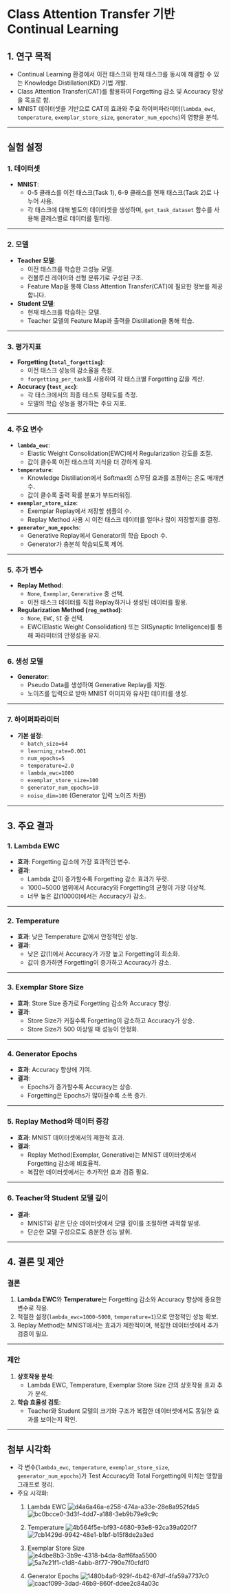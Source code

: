 # **Class Attention Transfer 기반 Continual Learning**

## **1. 연구 목적**
- Continual Learning 환경에서 이전 태스크와 현재 태스크를 동시에 해결할 수 있는 Knowledge Distillation(KD) 기법 개발.
- Class Attention Transfer(CAT)를 활용하여 Forgetting 감소 및 Accuracy 향상을 목표로 함.
- MNIST 데이터셋을 기반으로 CAT의 효과와 주요 하이퍼파라미터(`lambda_ewc`, `temperature`, `exemplar_store_size`, `generator_num_epochs`)의 영향을 분석.

---

## **실험 설정**

### **1. 데이터셋**
- **MNIST**:
  - 0-5 클래스를 이전 태스크(Task 1), 6-9 클래스를 현재 태스크(Task 2)로 나누어 사용.
  - 각 태스크에 대해 별도의 데이터셋을 생성하며, `get_task_dataset` 함수를 사용해 클래스별로 데이터를 필터링.

---

### **2. 모델**
- **Teacher 모델**:
  - 이전 태스크를 학습한 고성능 모델.
  - 컨볼루션 레이어와 선형 분류기로 구성된 구조.
  - Feature Map을 통해 Class Attention Transfer(CAT)에 필요한 정보를 제공합니다.
- **Student 모델**:
  - 현재 태스크를 학습하는 모델.
  - Teacher 모델의 Feature Map과 출력을 Distillation을 통해 학습.

---

### **3. 평가지표**
- **Forgetting (`total_forgetting`)**:
  - 이전 태스크 성능의 감소율을 측정.
  - `forgetting_per_task`를 사용하여 각 태스크별 Forgetting 값을 계산.
- **Accuracy (`test_acc`)**:
  - 각 태스크에서의 최종 테스트 정확도를 측정.
  - 모델의 학습 성능을 평가하는 주요 지표.

---

### **4. 주요 변수**
- **`lambda_ewc`**:
  - Elastic Weight Consolidation(EWC)에서 Regularization 강도를 조절.
  - 값이 클수록 이전 태스크의 지식을 더 강하게 유지.
- **`temperature`**:
  - Knowledge Distillation에서 Softmax의 스무딩 효과를 조정하는 온도 매개변수.
  - 값이 클수록 출력 확률 분포가 부드러워짐.
- **`exemplar_store_size`**:
  - Exemplar Replay에서 저장할 샘플의 수.
  - Replay Method 사용 시 이전 태스크 데이터를 얼마나 많이 저장할지를 결정.
- **`generator_num_epochs`**:
  - Generative Replay에서 Generator의 학습 Epoch 수.
  - Generator가 충분히 학습되도록 제어.

---

### **5. 추가 변수**
- **Replay Method**:
  - `None`, `Exemplar`, `Generative` 중 선택.
  - 이전 태스크 데이터를 직접 Replay하거나 생성된 데이터를 활용.
- **Regularization Method (`reg_method`)**:
  - `None`, `EWC`, `SI` 중 선택.
  - EWC(Elastic Weight Consolidation) 또는 SI(Synaptic Intelligence)를 통해 파라미터의 안정성을 유지.

---

### **6. 생성 모델**
- **Generator**:
  - Pseudo Data를 생성하여 Generative Replay를 지원.
  - 노이즈를 입력으로 받아 MNIST 이미지와 유사한 데이터를 생성.

---

### **7. 하이퍼파라미터**
- **기본 설정**:
  - `batch_size=64`
  - `learning_rate=0.001`
  - `num_epochs=5`
  - `temperature=2.0`
  - `lambda_ewc=1000`
  - `exemplar_store_size=100`
  - `generator_num_epochs=10`
  - `noise_dim=100` (Generator 입력 노이즈 차원)


---

## **3. 주요 결과**

### **1. Lambda EWC**
- **효과**: Forgetting 감소에 가장 효과적인 변수.
- **결과**:
  - Lambda 값이 증가할수록 Forgetting 감소 효과가 뚜렷.
  - 1000~5000 범위에서 Accuracy와 Forgetting의 균형이 가장 이상적.
  - 너무 높은 값(10000)에서는 Accuracy가 감소.

---

### **2. Temperature**
- **효과**: 낮은 Temperature 값에서 안정적인 성능.
- **결과**:
  - 낮은 값(1)에서 Accuracy가 가장 높고 Forgetting이 최소화.
  - 값이 증가하면 Forgetting이 증가하고 Accuracy가 감소.

---

### **3. Exemplar Store Size**
- **효과**: Store Size 증가로 Forgetting 감소와 Accuracy 향상.
- **결과**:
  - Store Size가 커질수록 Forgetting이 감소하고 Accuracy가 상승.
  - Store Size가 500 이상일 때 성능이 안정화.

---

### **4. Generator Epochs**
- **효과**: Accuracy 향상에 기여.
- **결과**:
  - Epochs가 증가할수록 Accuracy는 상승.
  - Forgetting은 Epochs가 많아질수록 소폭 증가.

---

### **5. Replay Method와 데이터 증강**
- **효과**: MNIST 데이터셋에서의 제한적 효과.
- **결과**:
  - Replay Method(Exemplar, Generative)는 MNIST 데이터셋에서 Forgetting 감소에 비효율적.
  - 복잡한 데이터셋에서는 추가적인 효과 검증 필요.

---

### **6. Teacher와 Student 모델 깊이**
- **결과**:
  - MNIST와 같은 단순 데이터셋에서 모델 깊이를 조절하면 과적합 발생.
  - 단순한 모델 구성으로도 충분한 성능 발휘.


---

## **4. 결론 및 제안**

### **결론**
1. **Lambda EWC**와 **Temperature**는 Forgetting 감소와 Accuracy 향상에 중요한 변수로 작용.
2. 적절한 설정(`lambda_ewc=1000~5000`, `temperature=1`)으로 안정적인 성능 확보.
3. Replay Method는 MNIST에서는 효과가 제한적이며, 복잡한 데이터셋에서 추가 검증이 필요.

---


### **제안**
1. **상호작용 분석**:
   - Lambda EWC, Temperature, Exemplar Store Size 간의 상호작용 효과 추가 분석.
2. **학습 효율성 검토**:
   - Teacher와 Student 모델의 크기와 구조가 복잡한 데이터셋에서도 동일한 효과를 보이는지 확인.

---

## **첨부 시각화**
- 각 변수(`lambda_ewc`, `temperature`, `exemplar_store_size`, `generator_num_epochs`)가 Test Accuracy와 Total Forgetting에 미치는 영향을 그래프로 정리.
- 주요 시각화:
  1. Lambda EWC
![d4a6a46a-e258-474a-a33e-28e8a952fda5](https://github.com/user-attachments/assets/7f6cafa2-fdcd-4991-be87-7c0b4438000d)
![bc0bcce0-3d3f-4dd7-a188-3eb9b79e9c9c](https://github.com/user-attachments/assets/79ebbd78-bfbb-4759-9ac9-36f2e17137c9)

  2. Temperature
![4b564f5e-bf93-4680-93e8-92ca39a020f7](https://github.com/user-attachments/assets/7ba57657-d6f1-457f-a6e0-644c4e575f40) 
![7cb1429d-9942-48e1-b1bf-b15f8de2a3ed](https://github.com/user-attachments/assets/c62f8dc0-2ece-43ee-94bc-a6f5d63279d9)

  3. Exemplar Store Size    
![e4dbe8b3-3b9e-4318-b4da-8aff6faa5500](https://github.com/user-attachments/assets/66a44bc5-a068-4c5f-b76e-97afb10f5e1b)
![5a7e21f1-c1d8-4abb-8f77-790e7f0cfdf0](https://github.com/user-attachments/assets/687b5264-e2ff-401b-bc80-490b623e30da)
 
     
  4. Generator Epochs
![1480b4a6-929f-4b42-87df-4fa59a7737c0](https://github.com/user-attachments/assets/814b7269-651b-4fdb-a620-adcbace755b1)
![caacf099-3dad-46b9-860f-ddee2c84a03c](https://github.com/user-attachments/assets/cfbcdd87-d04b-4178-a5f4-fbd51d7f5cd4)

